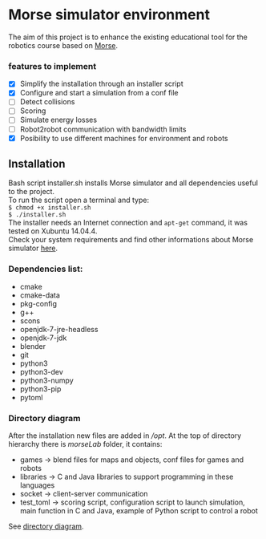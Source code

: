 # Morse simulator environment

The aim of this project is to enhance the existing educational tool for the robotics course based on [Morse](https://www.openrobots.org/morse/doc/stable/morse.html).

### features to implement
- [x] Simplify the installation through an installer script
- [x] Configure and start a simulation from a conf file
- [ ] Detect collisions
- [ ] Scoring
- [ ] Simulate energy losses
- [ ] Robot2robot communication with bandwidth limits
- [x] Posibility to use different machines for environment and robots

<!-- [] gestione multi robot -->


## Installation

Bash script installer.sh installs Morse simulator and all dependencies useful to the project.  
To run the script open a terminal and type:  
```$ chmod +x installer.sh```  
```$ ./installer.sh```  
The installer needs an Internet connection and ```apt-get``` command, it was tested on Xubuntu 14.04.4.  
Check your system requirements and find other informations about Morse simulator [here](https://www.openrobots.org/morse/doc/stable/user/installation.html).  

### Dependencies list:
- cmake
- cmake-data
- pkg-config
- g++
- scons
- openjdk-7-jre-headless
- openjdk-7-jdk
- blender
- git
- python3
- python3-dev
- python3-numpy
- python3-pip
- pytoml

### Directory diagram  
After the installation new files are added in _/opt_. At the top of directory hierarchy there is _morseLab_ folder, it contains:  
- games -> blend files for maps and objects, conf files for games and robots
- libraries -> C and Java libraries to support programming in these languages
- socket -> client-server communication
- test_toml -> scoring script, configuration script to launch simulation, main function in C and Java, example of Python script to control a robot  

See [directory diagram](https://rlabgw0.unipv.it/Morse_Simulator/simulator/wikis/directory-structure).